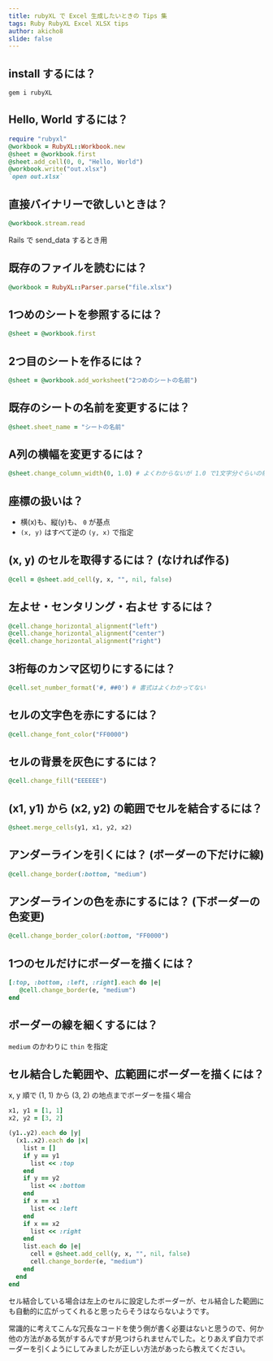 ```yaml
---
title: rubyXL で Excel 生成したいときの Tips 集
tags: Ruby RubyXL Excel XLSX tips
author: akicho8
slide: false
---
```

## install するには？

```shell
gem i rubyXL
```

## Hello, World するには？

```ruby
require "rubyxl"
@workbook = RubyXL::Workbook.new
@sheet = @workbook.first
@sheet.add_cell(0, 0, "Hello, World")
@workbook.write("out.xlsx")
`open out.xlsx`
```

## 直接バイナリーで欲しいときは？

```ruby
@workbook.stream.read
```

Rails で send_data するとき用

## 既存のファイルを読むには？

```ruby
@workbook = RubyXL::Parser.parse("file.xlsx")
```

## 1つめのシートを参照するには？

```ruby
@sheet = @workbook.first
```

## 2つ目のシートを作るには？

```ruby
@sheet = @workbook.add_worksheet("2つめのシートの名前")
```

## 既存のシートの名前を変更するには？

```ruby
@sheet.sheet_name = "シートの名前"
```

## A列の横幅を変更するには？

```ruby
@sheet.change_column_width(0, 1.0) # よくわからないが 1.0 で1文字分ぐらいの幅だった
```

## 座標の扱いは？

- 横(x)も、縦(y)も、 `0` が基点
- `(x, y)` はすべて逆の `(y, x)` で指定

## (x, y) のセルを取得するには？ (なければ作る)

```ruby
@cell = @sheet.add_cell(y, x, "", nil, false)
```

## 左よせ・センタリング・右よせ するには？

```ruby
@cell.change_horizontal_alignment("left")
@cell.change_horizontal_alignment("center")
@cell.change_horizontal_alignment("right")
```

## 3桁毎のカンマ区切りにするには？

```ruby
@cell.set_number_format('#, ##0') # 書式はよくわかってない
```

## セルの文字色を赤にするには？

```ruby
@cell.change_font_color("FF0000")
```

## セルの背景を灰色にするには？

```ruby
@cell.change_fill("EEEEEE")
```

## (x1, y1) から (x2, y2) の範囲でセルを結合するには？

```ruby
@sheet.merge_cells(y1, x1, y2, x2)
```

## アンダーラインを引くには？ (ボーダーの下だけに線)

```ruby
@cell.change_border(:bottom, "medium")
```

## アンダーラインの色を赤にするには？ (下ボーダーの色変更)

```ruby
@cell.change_border_color(:bottom, "FF0000")
```

## 1つのセルだけにボーダーを描くには？

```ruby
[:top, :bottom, :left, :right].each do |e|
   @cell.change_border(e, "medium")
end
```

## ボーダーの線を細くするには？

`medium` のかわりに `thin` を指定

## セル結合した範囲や、広範囲にボーダーを描くには？

x, y 順で (1, 1) から (3, 2) の地点までボーダーを描く場合

```ruby
x1, y1 = [1, 1]
x2, y2 = [3, 2]

(y1..y2).each do |y|
  (x1..x2).each do |x|
    list = []
    if y == y1
      list << :top
    end
    if y == y2
      list << :bottom
    end
    if x == x1
      list << :left
    end
    if x == x2
      list << :right
    end
    list.each do |e|
      cell = @sheet.add_cell(y, x, "", nil, false)
      cell.change_border(e, "medium")
    end
  end
end
```

セル結合している場合は左上のセルに設定したボーダーが、セル結合した範囲にも自動的に広がってくれると思ったらそうはならないようです。

常識的に考えてこんな冗長なコードを使う側が書く必要はないと思うので、何か他の方法がある気がするんですが見つけられませんでした。とりあえず自力でボーダーを引くようにしてみましたが正しい方法があったら教えてください。






